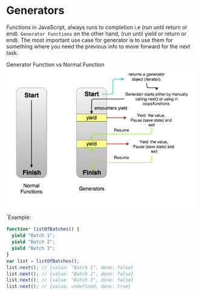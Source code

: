# Generators

Functions in JavaScript, always runs to completion i.e (run until return or end). `Generator Functions` on the other hand, (run until yield or return or end).
The most important use case for generator is to use them for something where you need the previous info to move forward for the next task.

Generator Function vs Normal Function
![Generator Function Vs Function](../assets/gen-fun.png)

`Example:

```js
function* listOfBatches() {
  yield "Batch 1";
  yield "Batch 2";
  yield "Batch 3";
}
var list = listOfBatches();
list.next(); // {value: "Batch 1", done: false}
list.next(); // {value: "Batch 2", done: false}
list.next(); // {value: "Batch 3", done: false}
list.next(); // {value: undefined, done: true}
```
